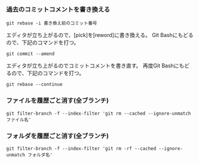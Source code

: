 ### 過去のコミットコメントを書き換える
```git
git rebase -i 書き換え前のコミット番号
```

エディタが立ち上がるので、[pick]を[reword]に書き換える。
Git Bashにもどるので、下記のコマンドを打つ。

```git
git commit --amend
```
エディタが立ち上がるのでコミットコメントを書き直す。
再度Git Bashにもどるので、下記のコマンドを打つ。

```git
git rebase --continue
```

### ファイルを履歴ごと消す(全ブランチ)
```git
git filter-branch -f --index-filter 'git rm --cached --ignore-unmatch ファイル名' 
```

### フォルダを履歴ごと消す(全ブランチ)
```git
git filter-branch -f --index-filter 'git rm -rf --cached --ignore-unmatch フォルダ名' 
```

